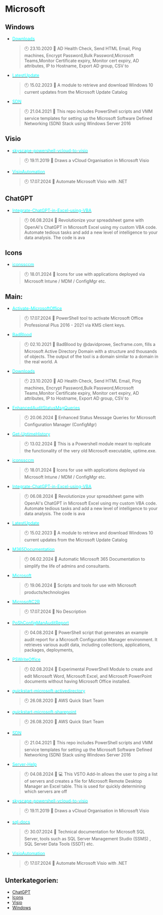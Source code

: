 # Microsoft

## Windows
- [<span style="color:cyan">Downloads</span>](https://github.com/Thamielis/Downloads)
	> :clock10: 23.10.2020
	> :memo: AD Health Check, Send HTML Email,  Ping machines, Encrypt Password,Bulk Password,Microsoft Teams,Monitor Certificate expiry, Monitor cert expiry, AD attributes, IP to Hostname, Export AD group, CSV to
- [<span style="color:cyan">LatestUpdate</span>](https://github.com/Thamielis/LatestUpdate)
	> :clock10: 15.02.2023
	> :memo: A module to retrieve and download Windows 10 current updates from the Microsoft Update Catalog
- [<span style="color:cyan">SDN</span>](https://github.com/Thamielis/SDN)
	> :clock10: 21.04.2021
	> :memo: This repo includes PowerShell scripts and VMM service templates for setting up the Microsoft Software Defined Networking (SDN) Stack using Windows Server 2016
## Visio
- [<span style="color:cyan">skyscape-powershell-vcloud-to-visio</span>](https://github.com/Thamielis/skyscape-powershell-vcloud-to-visio)
	> :clock10: 19.11.2019
	> :memo: Draws a vCloud Organisation in Microsoft Visio
- [<span style="color:cyan">VisioAutomation</span>](https://github.com/Thamielis/VisioAutomation)
	> :clock10: 17.07.2024
	> :memo: Automate Microsoft Visio with .NET
## ChatGPT
- [<span style="color:cyan">Integrate-ChatGPT-in-Excel-using-VBA</span>](https://github.com/Thamielis/Integrate-ChatGPT-in-Excel-using-VBA)
	> :clock10: 06.08.2024
	> :memo: Revolutionize your spreadsheet game with OpenAI's ChatGPT in Microsoft Excel using my custom VBA code. Automate tedious tasks and add a new level of intelligence to your data analysis. The code is ava
## Icons
- [<span style="color:cyan">iconssccm</span>](https://github.com/Thamielis/iconssccm)
	> :clock10: 18.01.2024
	> :memo: Icons for use with applications deployed via Microsoft Intune / MDM / ConfigMgr etc.
## Main:
- [<span style="color:cyan">Activate-MicrosoftOffice</span>](https://github.com/Thamielis/Activate-MicrosoftOffice)
	> :clock10: 17.07.2024
	> :memo: PowerShell tool to activate Microsoft Office Professional Plus 2016 - 2021 via KMS client keys.
- [<span style="color:cyan">BadBlood</span>](https://github.com/Thamielis/BadBlood)
	> :clock10: 02.10.2021
	> :memo: BadBlood by @davidprowe, Secframe.com, fills a Microsoft Active Directory Domain with a structure and thousands of objects. The output of the tool is a domain similar to a domain in the real world.  A
- [<span style="color:cyan">Downloads</span>](https://github.com/Thamielis/Downloads)
	> :clock10: 23.10.2020
	> :memo: AD Health Check, Send HTML Email,  Ping machines, Encrypt Password,Bulk Password,Microsoft Teams,Monitor Certificate expiry, Monitor cert expiry, AD attributes, IP to Hostname, Export AD group, CSV to
- [<span style="color:cyan">EnhancedAuditStatusMsgQueries</span>](https://github.com/Thamielis/EnhancedAuditStatusMsgQueries)
	> :clock10: 20.06.2024
	> :memo: Enhanced Status Message Queries for Microsoft Configuration Manager (ConfigMgr)
- [<span style="color:cyan">Get-UptimeHistory</span>](https://github.com/Thamielis/Get-UptimeHistory)
	> :clock10: 13.02.2024
	> :memo: This is a Powershell module meant to replicate the functionality of the very old Microsoft executable, uptime.exe.
- [<span style="color:cyan">iconssccm</span>](https://github.com/Thamielis/iconssccm)
	> :clock10: 18.01.2024
	> :memo: Icons for use with applications deployed via Microsoft Intune / MDM / ConfigMgr etc.
- [<span style="color:cyan">Integrate-ChatGPT-in-Excel-using-VBA</span>](https://github.com/Thamielis/Integrate-ChatGPT-in-Excel-using-VBA)
	> :clock10: 06.08.2024
	> :memo: Revolutionize your spreadsheet game with OpenAI's ChatGPT in Microsoft Excel using my custom VBA code. Automate tedious tasks and add a new level of intelligence to your data analysis. The code is ava
- [<span style="color:cyan">LatestUpdate</span>](https://github.com/Thamielis/LatestUpdate)
	> :clock10: 15.02.2023
	> :memo: A module to retrieve and download Windows 10 current updates from the Microsoft Update Catalog
- [<span style="color:cyan">M365Documentation</span>](https://github.com/Thamielis/M365Documentation)
	> :clock10: 06.02.2024
	> :memo: Automatic Microsoft 365 Documentation to simplify the life of admins and consultants.
- [<span style="color:cyan">Microsoft</span>](https://github.com/Thamielis/Microsoft)
	> :clock10: 19.06.2024
	> :memo: Scripts and tools for use with Microsoft products/technologies
- [<span style="color:cyan">MicrosoftC2R</span>](https://github.com/Thamielis/MicrosoftC2R)
	> :clock10: 17.07.2024
	> :memo: No Description
- [<span style="color:cyan">PoShConfigManAuditReport</span>](https://github.com/Thamielis/PoShConfigManAuditReport)
	> :clock10: 04.08.2024
	> :memo: PowerShell script that generates an example audit report for a Microsoft Configuration Manager environment. It retrieves various audit data, including collections, applications, packages, deployments,
- [<span style="color:cyan">PSWriteOffice</span>](https://github.com/Thamielis/PSWriteOffice)
	> :clock10: 02.08.2024
	> :memo: Experimental PowerShell Module to create and edit Microsoft Word, Microsoft Excel, and Microsoft PowerPoint documents without having Microsoft Office installed.
- [<span style="color:cyan">quickstart-microsoft-activedirectory</span>](https://github.com/Thamielis/quickstart-microsoft-activedirectory)
	> :clock10: 26.08.2020
	> :memo: AWS Quick Start Team
- [<span style="color:cyan">quickstart-microsoft-sharepoint</span>](https://github.com/Thamielis/quickstart-microsoft-sharepoint)
	> :clock10: 26.08.2020
	> :memo: AWS Quick Start Team
- [<span style="color:cyan">SDN</span>](https://github.com/Thamielis/SDN)
	> :clock10: 21.04.2021
	> :memo: This repo includes PowerShell scripts and VMM service templates for setting up the Microsoft Software Defined Networking (SDN) Stack using Windows Server 2016
- [<span style="color:cyan">Server-Help</span>](https://github.com/Thamielis/Server-Help)
	> :clock10: 04.08.2024
	> :memo: :computer: This VSTO Add-In allows the user to ping a list of servers and creates a file for Microsoft Remote Desktop Manager an Excel table. This is used for quickly determining which servers are off
- [<span style="color:cyan">skyscape-powershell-vcloud-to-visio</span>](https://github.com/Thamielis/skyscape-powershell-vcloud-to-visio)
	> :clock10: 19.11.2019
	> :memo: Draws a vCloud Organisation in Microsoft Visio
- [<span style="color:cyan">sql-docs</span>](https://github.com/Thamielis/sql-docs)
	> :clock10: 30.07.2024
	> :memo: Technical documentation for Microsoft SQL Server, tools such as SQL Server Management Studio (SSMS) ,  SQL Server Data Tools (SSDT) etc.
- [<span style="color:cyan">VisioAutomation</span>](https://github.com/Thamielis/VisioAutomation)
	> :clock10: 17.07.2024
	> :memo: Automate Microsoft Visio with .NET

## Unterkategorien:
- [ChatGPT](ChatGPT.md)
- [Icons](Icons.md)
- [Visio](Visio.md)
- [Windows](Windows.md)


